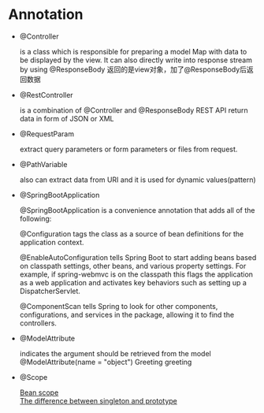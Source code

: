 # Annotation

- @Controller
    
    is a class which is responsible for preparing a model
    Map with data to be displayed by the view.
    It can also directly write into response stream by using 
    @ResponseBody
    返回的是view对象，加了@ResponseBody后返回数据
    
- @RestController
    
    is a combination of @Controller and @ResponseBody
    REST API return data in form of JSON or XML

- @RequestParam
    
    extract query parameters or form parameters or files from request.
    
- @PathVariable
    
    also can extract data from URI and it is used for dynamic values(pattern)

- @SpringBootApplication
    
   @SpringBootApplication is a convenience annotation that adds all of the following:

    @Configuration tags the class as a source of bean definitions for the application context.

    @EnableAutoConfiguration tells Spring Boot to start adding beans based on classpath settings, 
    other beans, and various property settings. For example, 
    if spring-webmvc is on the classpath this flags the application as a web application 
    and activates key behaviors such as setting up a DispatcherServlet.

    @ComponentScan tells Spring to look for other components, configurations, 
    and services in the package, allowing it to find the controllers. 
    
- @ModelAttribute
    
    indicates the argument should be retrieved from the model
    @ModelAttribute(name = "object") Greeting greeting

- @Scope
    
    [Bean scope](https://docs.spring.io/spring/docs/3.0.0.M3/reference/html/ch04s04.html)  
    [The difference between singleton and prototype](https://stackoverflow.com/questions/16058365/what-is-difference-between-singleton-and-prototype-bean)
    